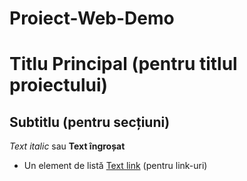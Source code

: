 # Proiect-Web-Demo 
# Titlu Principal (pentru titlul proiectului)
 ## Subtitlu (pentru secțiuni)
 *Text italic* sau **Text îngroșat**
 - Un element de listă
 [Text link](https://adresa.url) (pentru link-uri)